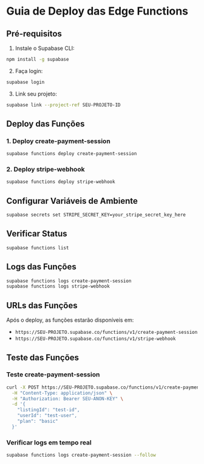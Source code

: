 # Guia de Deploy das Edge Functions

## Pré-requisitos

1. Instale o Supabase CLI:
```bash
npm install -g supabase
```

2. Faça login:
```bash
supabase login
```

3. Link seu projeto:
```bash
supabase link --project-ref SEU-PROJETO-ID
```

## Deploy das Funções

### 1. Deploy create-payment-session
```bash
supabase functions deploy create-payment-session
```

### 2. Deploy stripe-webhook
```bash
supabase functions deploy stripe-webhook
```

## Configurar Variáveis de Ambiente

```bash
supabase secrets set STRIPE_SECRET_KEY=your_stripe_secret_key_here
```

## Verificar Status

```bash
supabase functions list
```

## Logs das Funções

```bash
supabase functions logs create-payment-session
supabase functions logs stripe-webhook
```

## URLs das Funções

Após o deploy, as funções estarão disponíveis em:
- `https://SEU-PROJETO.supabase.co/functions/v1/create-payment-session`
- `https://SEU-PROJETO.supabase.co/functions/v1/stripe-webhook`

## Teste das Funções

### Teste create-payment-session
```bash
curl -X POST https://SEU-PROJETO.supabase.co/functions/v1/create-payment-session \
  -H "Content-Type: application/json" \
  -H "Authorization: Bearer SEU-ANON-KEY" \
  -d '{
    "listingId": "test-id",
    "userId": "test-user",
    "plan": "basic"
  }'
```

### Verificar logs em tempo real
```bash
supabase functions logs create-payment-session --follow
``` 